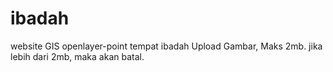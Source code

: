 # ibadah
website GIS openlayer-point tempat ibadah
Upload Gambar, Maks 2mb. jika lebih dari 2mb, maka akan batal.
